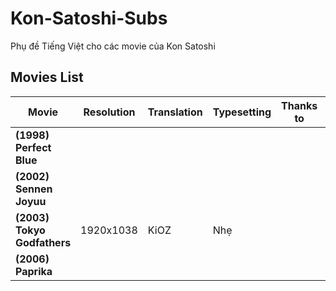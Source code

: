 # Kon-Satoshi-Subs
Phụ đề Tiếng Việt cho các movie của Kon Satoshi

## Movies List

|**Movie**|**Resolution**|**Translation**|**Typesetting**|**Thanks to**|**DDL**|**Note**|
|--------|--------|--------|--------|--------|--------|--------|
|**(1998) Perfect Blue**|||||||
|**(2002) Sennen Joyuu**|||||||
|**(2003) Tokyo Godfathers**|1920x1038|KiOZ|Nhẹ||[BDRip](https://anime.kioz.workers.dev/0:/Tokyo%20Godfathers/)||
|**(2006) Paprika**|||||||